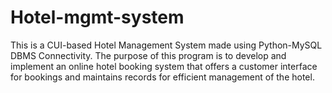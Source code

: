 # Hotel-mgmt-system
This is a CUI-based Hotel Management System made using Python-MySQL DBMS Connectivity. 
The purpose of this program is to develop and implement an online hotel booking system that offers a customer interface for bookings and maintains records for efficient management of the hotel. 
